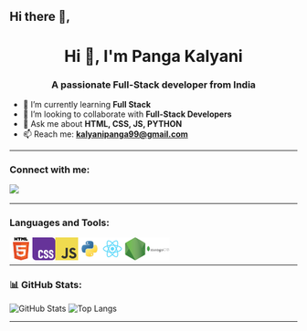 ## Hi there 👋,

<h1 align="center">Hi 👋, I'm Panga Kalyani </h1>
<h3 align="center">A passionate Full-Stack developer from India</h3>

- 🌱 I’m currently learning **Full Stack**
- 🤝 I’m looking to collaborate with **Full-Stack Developers**
- 💬 Ask me about **HTML, CSS, JS, PYTHON**
- 📫 Reach me: **kalyanipanga99@gmail.com**

---

### Connect with me:
<p align="left">
<a href="https://linkedin.com/in/" target="blank"><img src="[https://img.icons8.com/color/48/000000/linkedin.png"/](https://www.linkedin.com/in/kalyani-panga-687626255/)></a>

---

### Languages and Tools:
<img align="left" alt="HTML5" width="40px" src="https://raw.githubusercontent.com/github/explore/master/topics/html/html.png" />
<img align="left" alt="CSS3" width="40px" src="https://raw.githubusercontent.com/github/explore/master/topics/css/css.png" />
<img align="left" alt="JavaScript" width="40px" src="https://raw.githubusercontent.com/github/explore/master/topics/javascript/javascript.png" />
<img align="left" alt="Python" width="40px" src="https://raw.githubusercontent.com/github/explore/master/topics/python/python.png" />
<img align="left" alt="React" width="40px" src="https://raw.githubusercontent.com/github/explore/master/topics/react/react.png" />
<img align="left" alt="Node.js" width="40px" src="https://raw.githubusercontent.com/github/explore/master/topics/nodejs/nodejs.png" />
<img align="left" alt="MongoDB" width="40px" src="https://raw.githubusercontent.com/github/explore/master/topics/mongodb/mongodb.png" />
<br/><br/>

---

### 📊 GitHub Stats:

![GitHub Stats](https://github-readme-stats.vercel.app/api?username=YourUserName&show_icons=true&theme=radical)
![Top Langs](https://github-readme-stats.vercel.app/api/top-langs/?username=YourUserName&layout=compact&theme=radical)

---


